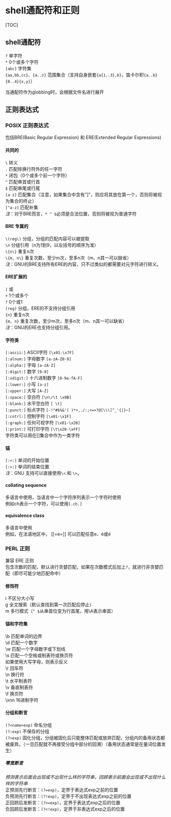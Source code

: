# shell通配符和正则

[TOC]

## shell通配符
`?`         单字符  
`*`         0个或多个字符  
`[abc]`     字符集  
`{aa,bb,cc}`、`{a..z}`	范围集合（支持自身嵌套`{a{1..3},b}`，笛卡尔积`{a..b}{0..4}{x,y}`）

当通配符作为globbing时，会根据文件名进行展开

## 正则表达式
### POSIX 正则表达式
包括BRE(Basic Regular Expression) 和 ERE(Extended Regular Expressions)

#### 共同的
`\`       转义  
`.`       匹配除换行符外的任一字符  
`*`       闭包（0个或多个前一个字符）  
`^`       匹配串首或行首  
`$`       匹配串尾或行尾  
`[a-z]`      匹配集合（注意，如果集合中含有"]"，则应将其放在第一个，否则将被视为集合的终止）  
`[^a-z]`     匹配补集  
*注*：对于BRE而言，`* ^ $`必须是合法位置，否则将被视为普通字符

#### BRE 专属的
`\(reg\)`     分组，分组的匹配内容可以被提取  
`\n`          分组引用（n为1到9，以左括号的顺序为准）  
`\{n\}`       重复n次  
`\{m, n\}`    重复次数，至少m次，至多n次（m、n其一可以缺省）  
*注*：GNU的BRE支持所有ERE的内容，只不过类似的都需要对元字符进行转义。

#### ERE扩展的
`|`       或  
`+`       1个或多个  
`?`       0个或1  
`(reg)`   分组，ERE的不支持分组引用  
`{n}`     重复n次  
`{m, n}`  重复次数，至少m次，至多n次（m、n其一可以缺省）  
*注*：GNU的ERE也支持分组引用。

#### 字符类
`[:ascii:]` ASCII字符 `[\x01-\x7F]`  
`[:alnum:]` 字母数字 `[a-zA-Z0-9]`  
`[:alpha:]` 字母 `[a-zA-Z]`  
`[:digit:]` 数字 `[0-9]`  
`[:xdigit:]` 十六进制数字 `[0-9a-fA-F]`  
`[:lower:]` 小写 `[a-z]`  
`[:upper:]` 大写 `[A-Z]`  
`[:space:]` 空白符 `[\n\r\t \x0B]`  
`[:blank:]` 水平空白符 `[ \t]`  
`[:punct:]` 标点字符 `[-!"#$%&'( )*+,./:;<=>?@[\\\]^_'{|}~]`  
`[:cntrl:]` 控制字符 `[\x01-\x1F]`  
`[:graph:]` 任何可视字符 `[\x01-\x20]`  
`[:print:]` 可打印字符 `[\t\x20-\xFF]`  
字符类可以用在[]集合中作为一类字符

#### 锚
`[:<:]` 单词的开始位置  
`[:>:]` 单词的结束位置  
*注*：GNU 支持可以直接使用`\<` 和 `\>`。

#### collating sequence
多语言中使用，当语言中一个字符序列表示一个字符时使用  
例如ch表示一个字符，可以使用`[.ch.]`

#### equivalence class
多语言中使用  
例如，在法语地区中， [[=e=]] 可以匹配任意e、è或é

### PERL 正则
兼容 ERE 正则  
包含次数的匹配，默认进行贪婪匹配，如果在次数模式后加上`?`，就进行非贪婪匹配（即尽可能少地匹配命中）

#### 修饰符
i   不区分大小写  
g   全文搜索（默认查找到第一次匹配后停止）  
m   多行模式（`^ $`从串首位变为行首尾，用\A表示串首）

#### 锚和字符集
\b 匹配单词的边界  
\d 匹配一个数字  
\w 匹配一个字母数字或下划线  
\s 匹配一个空格或制表符或换页符  
如果使用大写字母，则表示反义  
\r 回车符  
\n 换行符  
\t 水平制表符  
\v 垂直制表符  
\f 换页符  
\xnn 16进制字符

#### 分组和断言
`(?<name>exp)`    命名分组  
`(?:exp)`         不保存的分组  
`(?>exp)`         固化分组，分组被固化后只能整体匹配或放弃匹配，分组内的备用状态都被废弃。（一旦匹配就不再接受分组中部分的回溯）（备用状态通常是在量词位置发生）

##### 零宽断言
*预测表示后面会出现或不出现什么样的字符串，回顾表示前面会出现或不出现什么样的字符串*  
正预测先行断言：`(?=exp)`，定界于表达式exp之前的位置  
负预测先行断言：`(?!exp)`，定界于不出现表达式exp之前的位置  
正回顾后发断言：`(?<=exp)`，定界于表达式exp之后的位置  
负回顾后发断言：`(?<!exp)`，定界于非表达式exp之后的位置
